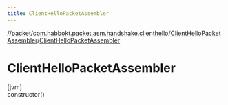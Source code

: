 ```yaml
---
title: ClientHelloPacketAssembler
---
```

//[packet](../../../index.html)/[com.habbokt.packet.asm.handshake.clienthello](../index.html)/[ClientHelloPacketAssembler](index.html)/[ClientHelloPacketAssembler](-client-hello-packet-assembler.html)



# ClientHelloPacketAssembler



[jvm]\
constructor()




